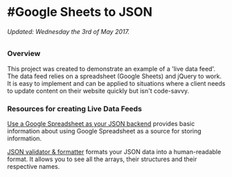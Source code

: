 #Google Sheets to JSON
======================
###### Updated: Wednesday the 3rd of May 2017.


### Overview
This project was created to demonstrate an example of a 'live data feed'. The data feed relies on a spreadsheet (Google Sheets) and jQuery to work. It is easy to implement and can be applied to situations where a client needs to update content on their website quickly but isn't code-savvy.

### Resources for creating Live Data Feeds

[Use a Google Spreadsheet as your JSON backend](https://coderwall.com/p/duapqq/use-a-google-spreadsheet-as-your-json-backend)
 provides basic information about using Google Spreadsheet as a source for storing information.

[JSON validator & formatter](https://jsonformatter.curiousconcept.com/)
 formats your JSON data into a human-readable format. It allows you to see all the arrays, their structures and their respective names.
